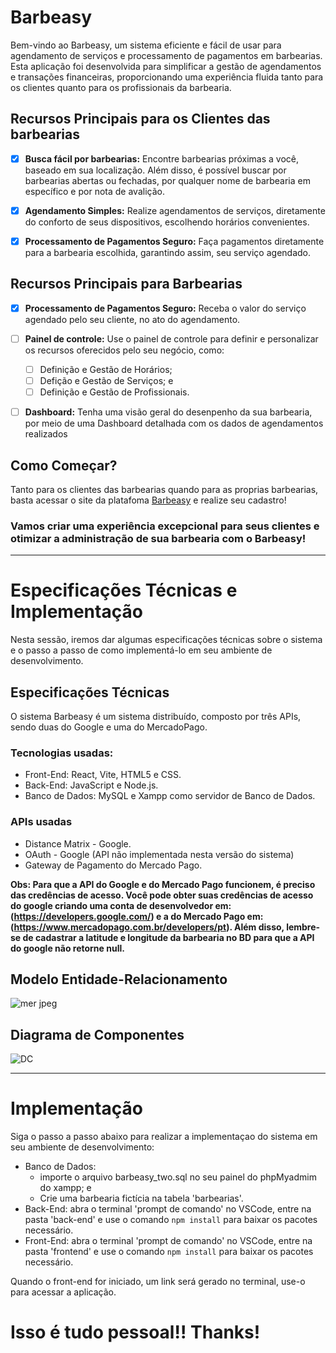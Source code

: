 # Barbeasy

Bem-vindo ao Barbeasy, um sistema eficiente e fácil de usar para agendamento de serviços e processamento de pagamentos em barbearias. Esta aplicação foi desenvolvida para simplificar a gestão de agendamentos e transações financeiras, proporcionando uma experiência fluida tanto para os clientes quanto para os profissionais da barbearia.

## Recursos Principais para os Clientes das barbearias
- [x] **Busca fácil por barbearias:** Encontre barbearias próximas a você, baseado em sua localização. Além disso, é possível buscar por barbearias abertas ou fechadas, por qualquer nome de barbearia em específico e por nota de avalição.

- [x] **Agendamento Simples:** Realize agendamentos de serviços, diretamente do conforto de seus dispositivos, escolhendo horários convenientes.

- [x] **Processamento de Pagamentos Seguro:** Faça pagamentos diretamente para a barbearia escolhida, garantindo assim, seu serviço agendado.

## Recursos Principais para Barbearias

- [x] **Processamento de Pagamentos Seguro:** Receba o valor do serviço agendado pelo seu cliente, no ato do agendamento.

- [ ] **Painel de controle:** Use o painel de controle para definir e personalizar os recursos oferecidos pelo seu negócio, como:
  - [ ] Definição e Gestão de Horários;
  - [ ] Defição e Gestão de Serviços; e
  - [ ] Definição e Gestão de Profissionais.

- [ ] **Dashboard:** Tenha uma visão geral do desenpenho da sua barbearia, por meio de uma Dashboard detalhada com os dados de agendamentos realizados

## Como Começar?
Tanto para os clientes das barbearias quando para as proprias barbearias, basta acessar o site da platafoma [Barbeasy](https://www.barbeasy.com.br) e realize seu cadastro!

### Vamos criar uma experiência excepcional para seus clientes e otimizar a administração de sua barbearia com o Barbeasy!

---
# Especificações Técnicas e Implementação
Nesta sessão, iremos dar algumas especificações técnicas sobre o sistema e o passo a passo de como implementá-lo em seu ambiente de desenvolvimento.  
  
## Especificações Técnicas
O sistema Barbeasy é um sistema distribuído, composto por três APIs, sendo duas do Google e uma do MercadoPago.

### Tecnologias usadas:
- Front-End: React, Vite, HTML5 e CSS.
- Back-End: JavaScript e Node.js.
- Banco de Dados: MySQL e Xampp como servidor de Banco de Dados.

### APIs usadas
- Distance Matrix - Google.
- OAuth - Google (API não implementada nesta versão do sistema)
- Gateway de Pagamento do Mercado Pago.
  
 **Obs: Para que a API do Google e do Mercado Pago funcionem, é preciso das credências de acesso. Você pode obter suas credências de acesso do google criando uma conta de desenvolvedor em: (https://developers.google.com/) e a do Mercado Pago em: (https://www.mercadopago.com.br/developers/pt). Além disso, lembre-se de cadastrar a latitude e longitude da barbearia no BD para que a API do google não retorne null.**

## Modelo Entidade-Relacionamento
![mer jpeg](https://github.com/jpdicarvalho/WebProject-Barbeasy/assets/114435447/cb86ec3b-623b-449e-9c40-7daf02848578)


## Diagrama de Componentes
![DC](https://github.com/jpdicarvalho/WebProject-Barbeasy/assets/114435447/cc2e2155-79d3-4105-9dd3-3fc97ab7ac1b)

---
# Implementação
Siga o passo a passo abaixo para realizar a implementaçao do sistema em seu ambiente de desenvolvimento:
- Banco de Dados:
  - importe o arquivo barbeasy_two.sql no seu painel do phpMyadmim do xampp; e
  - Crie uma barbearia fictícia na tabela 'barbearias'.
- Back-End: abra o terminal 'prompt de comando' no VSCode, entre na pasta 'back-end' e use o comando `npm install` para baixar os pacotes necessário.
- Front-End: abra o terminal 'prompt de comando' no VSCode, entre na pasta 'frontend' e use o comando `npm install` para baixar os pacotes necessário.

Quando o front-end for iniciado, um link será gerado no terminal, use-o para acessar a aplicação.

# Isso é tudo pessoal!! Thanks!

